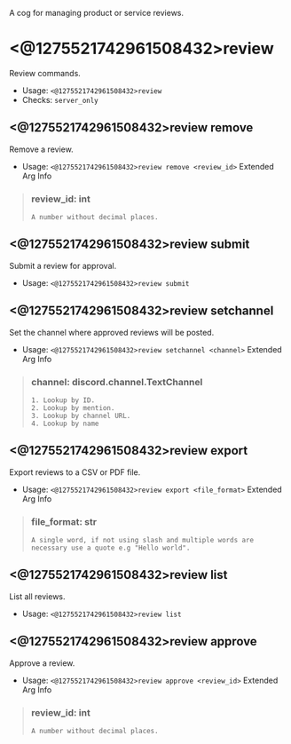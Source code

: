 A cog for managing product or service reviews.

# <@1275521742961508432>review
Review commands.<br/>
 - Usage: `<@1275521742961508432>review`
 - Checks: `server_only`
## <@1275521742961508432>review remove
Remove a review.<br/>
 - Usage: `<@1275521742961508432>review remove <review_id>`
Extended Arg Info
> ### review_id: int
> ```
> A number without decimal places.
> ```
## <@1275521742961508432>review submit
Submit a review for approval.<br/>
 - Usage: `<@1275521742961508432>review submit`
## <@1275521742961508432>review setchannel
Set the channel where approved reviews will be posted.<br/>
 - Usage: `<@1275521742961508432>review setchannel <channel>`
Extended Arg Info
> ### channel: discord.channel.TextChannel
> 
> 
>     1. Lookup by ID.
>     2. Lookup by mention.
>     3. Lookup by channel URL.
>     4. Lookup by name
> 
>     
## <@1275521742961508432>review export
Export reviews to a CSV or PDF file.<br/>
 - Usage: `<@1275521742961508432>review export <file_format>`
Extended Arg Info
> ### file_format: str
> ```
> A single word, if not using slash and multiple words are necessary use a quote e.g "Hello world".
> ```
## <@1275521742961508432>review list
List all reviews.<br/>
 - Usage: `<@1275521742961508432>review list`
## <@1275521742961508432>review approve
Approve a review.<br/>
 - Usage: `<@1275521742961508432>review approve <review_id>`
Extended Arg Info
> ### review_id: int
> ```
> A number without decimal places.
> ```
